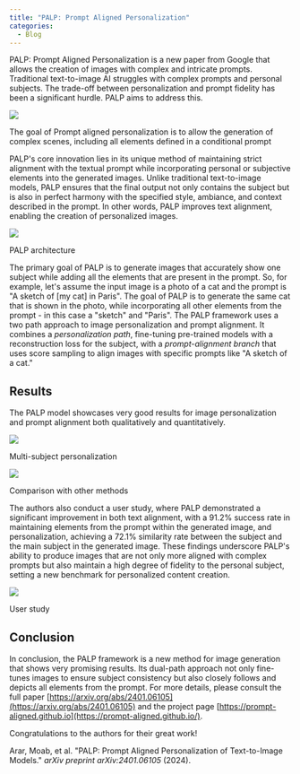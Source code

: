 ```yaml
---
title: "PALP: Prompt Aligned Personalization"
categories:
  - Blog
---
```

PALP: Prompt Aligned Personalization is a new paper from Google that allows the creation of images with complex and intricate prompts. Traditional text-to-image AI struggles with complex prompts and personal subjects. The trade-off between personalization and prompt fidelity has been a significant hurdle. PALP aims to address this.

![](https://media.licdn.com/dms/image/D4E12AQG99K87cfXapw/article-inline_image-shrink_400_744/0/1707339519167?e=1712793600&v=beta&t=uqoCnP4IkIuwD35OeUzpErNd6Czi6X7pyq0R3lPVEqQ)

The goal of Prompt aligned personalization is to allow the generation of complex scenes, including all elements defined in a conditional prompt

PALP's core innovation lies in its unique method of maintaining strict alignment with the textual prompt while incorporating personal or subjective elements into the generated images. Unlike traditional text-to-image models, PALP ensures that the final output not only contains the subject but is also in perfect harmony with the specified style, ambiance, and context described in the prompt. In other words, PALP improves text alignment, enabling the creation of personalized images.

![](https://media.licdn.com/dms/image/D4E12AQG9vRk535DBRA/article-inline_image-shrink_400_744/0/1707339686778?e=1712793600&v=beta&t=vnZeqcyuEb8oTlzYTBzo6OmSWZ9BalNsBVVwsZ00J6g)

PALP architecture

The primary goal of PALP is to generate images that accurately show one subject while adding all the elements that are present in the prompt. So, for example, let's assume the input image is a photo of a cat and the prompt is "A sketch of [my cat] in Paris". The goal of PALP is to generate the same cat that is shown in the photo, while incorporating all other elements from the prompt - in this case a "sketch" and "Paris". The PALP framework uses a two path approach to image personalization and prompt alignment. It combines a _personalization path_, fine-tuning pre-trained models with a reconstruction loss for the subject, with a _prompt-alignment branch_ that uses score sampling to align images with specific prompts like "A sketch of a cat."

## Results

The PALP model showcases very good results for image personalization and prompt alignment both qualitatively and quantitatively.

![](https://media.licdn.com/dms/image/D4E12AQGxW4oCuxUL9g/article-inline_image-shrink_1000_1488/0/1707341319553?e=1712793600&v=beta&t=vTwXoeMMYbOJ3-VaNqrGFQSOT2pqemp3OM9-dBIB6Uk)

Multi-subject personalization

![](https://media.licdn.com/dms/image/D4E12AQH1z-4Oq_UhEw/article-inline_image-shrink_400_744/0/1707340625828?e=1712793600&v=beta&t=g5H6pqymeqEV_m4Jn04QAyLcwsNKPaypoyM862yMdWQ)

Comparison with other methods

The authors also conduct a user study, where PALP demonstrated a significant improvement in both text alignment, with a 91.2% success rate in maintaining elements from the prompt within the generated image, and personalization, achieving a 72.1% similarity rate between the subject and the main subject in the generated image. These findings underscore PALP's ability to produce images that are not only more aligned with complex prompts but also maintain a high degree of fidelity to the personal subject, setting a new benchmark for personalized content creation.

![](https://media.licdn.com/dms/image/D4E12AQFW72rFqCmP3w/article-inline_image-shrink_400_744/0/1707340711257?e=1712793600&v=beta&t=bGvnY68scvqg5_JkGoz-V_BV_3w_PEYT1GyoXArZTFM)

User study

## Conclusion

In conclusion, the PALP framework is a new method for image generation that shows very promising results. Its dual-path approach not only fine-tunes images to ensure subject consistency but also closely follows and depicts all elements from the prompt. For more details, please consult the full paper [https://arxiv.org/abs/2401.06105](https://arxiv.org/abs/2401.06105) and the project page [https://prompt-aligned.github.io](https://prompt-aligned.github.io/).

Congratulations to the authors for their great work!

Arar, Moab, et al. "PALP: Prompt Aligned Personalization of Text-to-Image Models." _arXiv preprint arXiv:2401.06105_ (2024).
